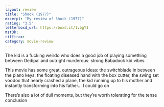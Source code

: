 ```yaml
---
layout: review
title: "Shock (1977)"
excerpt: "My review of Shock (1977)"
rating: "3.5"
letterboxd_url: https://boxd.it/1vbgY1
mst3k:
rifftrax:
category: movie-review
---
```


The kid is a fucking weirdo who does a good job of playing something between Oedipal and outright murderous: strong Babadook kid vibes

This movie has some great, outrageous ideas: the switchblade in between the piano keys, the floating diseased hand with the box cutter, the swing set voodoo that nearly crashed a plane, the kid running up to his mother and instantly transforming into his father... I could go on

There’s also a lot of dull moments, but they’re worth tolerating for the tense conclusion
